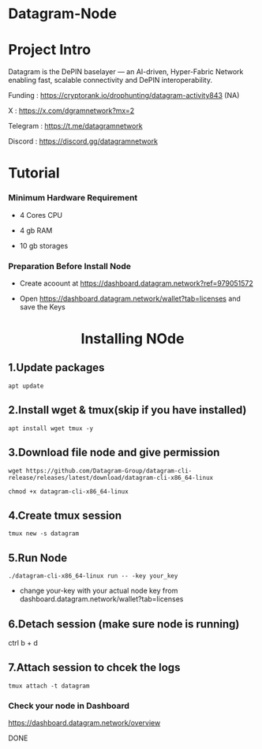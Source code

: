 # Datagram-Node

# Project Intro
Datagram is the DePIN baselayer — an AI-driven, Hyper-Fabric Network enabling fast, scalable connectivity and DePIN interoperability.

Funding    : https://cryptorank.io/drophunting/datagram-activity843 (NA)

X          : https://x.com/dgramnetwork?mx=2

Telegram   : https://t.me/datagramnetwork

Discord    : https://discord.gg/datagramnetwork 

# Tutorial

### Minimum Hardware	Requirement

* 4 Cores CPU	

* 4 gb RAM

* 10 gb storages

### Preparation Before Install Node

* Create acoount at https://dashboard.datagram.network?ref=979051572

* Open https://dashboard.datagram.network/wallet?tab=licenses and save the Keys


<h1 align="center">Installing NOde</h1>


## 1.Update packages

``` 
apt update 
```


## 2.Install wget & tmux(skip if you have installed)
``` 
apt install wget tmux -y
 ```


## 3.Download file node and give permission
```
wget https://github.com/Datagram-Group/datagram-cli-release/releases/latest/download/datagram-cli-x86_64-linux
```

```
chmod +x datagram-cli-x86_64-linux
```


## 4.Create tmux session
```
tmux new -s datagram
```


## 5.Run Node
```
./datagram-cli-x86_64-linux run -- -key your_key
```
* change your-key with your actual node key from dashboard.datagram.network/wallet?tab=licenses

  

## 6.Detach session (make sure node is running)
ctrl b + d


## 7.Attach session to chcek the logs
```
tmux attach -t datagram
```


### Check your node in  Dashboard

https://dashboard.datagram.network/overview


DONE
